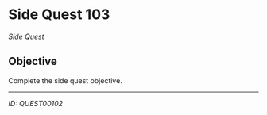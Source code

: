 # Side Quest 103

*Side Quest*

## Objective
Complete the side quest objective.

---
*ID: QUEST00102*